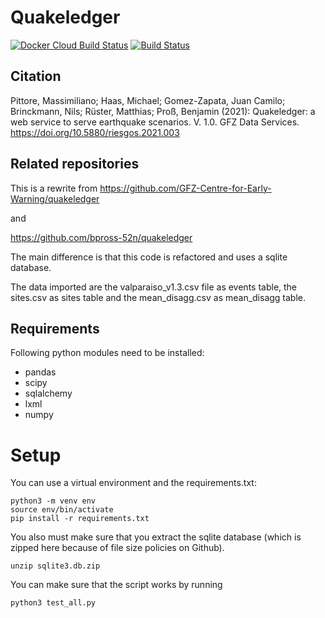 # Quakeledger

[![Docker Cloud Build Status](https://img.shields.io/docker/cloud/build/gfzriesgos/quakeledger)](https://hub.docker.com/r/gfzriesgos/quakeledger)
[![Build Status](https://travis-ci.com/gfzriesgos/quakeledger.svg?branch=master)](https://travis-ci.com/gfzriesgos/quakeledger)

## Citation

Pittore, Massimiliano; Haas, Michael; Gomez-Zapata, Juan Camilo; Brinckmann, Nils; Rüster, Matthias; Proß, Benjamin (2021): Quakeledger: a web service to serve earthquake scenarios. V. 1.0. GFZ Data Services. https://doi.org/10.5880/riesgos.2021.003

## Related repositories
This is a rewrite from
https://github.com/GFZ-Centre-for-Early-Warning/quakeledger

and

https://github.com/bpross-52n/quakeledger


The main difference is that this code is refactored and uses a sqlite database.

The data imported are the valparaiso\_v1.3.csv file as events table,
the sites.csv as sites table and the
mean\_disagg.csv as mean\_disagg table.

## Requirements

Following python modules need to be installed:
- pandas
- scipy
- sqlalchemy
- lxml
- numpy

# Setup
You can use a virtual environment and the requirements.txt:

```shell
python3 -m venv env
source env/bin/activate
pip install -r requirements.txt
```

You also must make sure that you extract the sqlite database (which is zipped
here because of file size policies on Github).

```
unzip sqlite3.db.zip
```


You can make sure that the script works by running
```
python3 test_all.py
```
